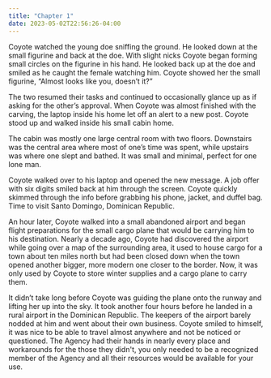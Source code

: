 ```yaml
---
title: "Chapter 1"
date: 2023-05-02T22:56:26-04:00
---
```

Coyote watched the young doe sniffing the ground. He looked down at the small figurine and back at the doe. With slight nicks Coyote began forming small circles on the figurine in his hand. He looked back up at the doe and smiled as he caught the female watching him. Coyote showed her the small figurine, “Almost looks like you, doesn’t it?”

The two resumed their tasks and continued to occasionally glance up as if asking for the other’s approval. When Coyote was almost finished with the carving, the laptop inside his home let off an alert to a new post. Coyote stood up and walked inside his small cabin home.

The cabin was mostly one large central room with two floors. Downstairs was the central area where most of one’s time was spent, while upstairs was where one slept and bathed. It was small and minimal, perfect for one lone man.

Coyote walked over to his laptop and opened the new message. A job offer with six digits smiled back at him through the screen. Coyote quickly skimmed through the info before grabbing his phone, jacket, and duffel bag. Time to visit Santo Domingo, Dominican Republic.

An hour later, Coyote walked into a small abandoned airport and began flight preparations for the small cargo plane that would be carrying him to his destination. Nearly a decade ago, Coyote had discovered the airport while going over a map of the surrounding area, it used to house cargo for a town about ten miles north but had been closed down when the town opened another bigger, more modern one closer to the border. Now, it was only used by Coyote to store winter supplies and a cargo plane to carry them.

It didn’t take long before Coyote was guiding the plane onto the runway and lifting her up into the sky. It took another four hours before he landed in a rural airport in the Dominican Republic. The keepers of the airport barely nodded at him and went about their own business. Coyote smiled to himself, it was nice to be able to travel almost anywhere and not be noticed or questioned. The Agency had their hands in nearly every place and workarounds for the those they didn't, you only needed to be a recognized member of the Agency and all their resources would be available for your use.
